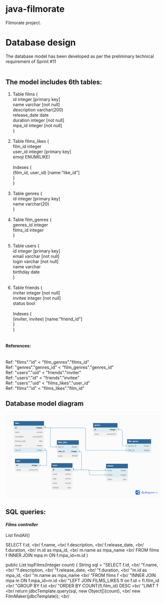 # java-filmorate
Filmorate project.
#  **Database design** #
The database model has been developed as per the preliminary technical requirement of Sprint #11 <br/>
<br/>
## The model includes 6th tables: ##
1. Table films { <br/>
   id integer [primary key] <br/>
   name varchar [not null] <br/>
   description varchar(200) <br/>
   release_date date <br/>
   duration integer [not null] <br/>
   mpa_id integer [not null] <br/>
   } <br/>
   <br/>
2. Table films_likes { <br/>
   film_id integer <br/>
   user_id integer [primary key] <br/>
   emoji ENUM(LIKE) <br/>
   <br/>
     Indexes { <br/>
      (film_id, user_id) [name:"like_id"] <br/>
     } <br/>
   } <br/>
   <br/>
3. Table genres { <br/>
   id integer [primary key] <br/>
   name varchar(20) <br/>
   } <br/>
   <br/>
4. Table film_genres { <br/>
   genres_id integer <br/>
   films_id integer <br/>
   } <br/>
   <br/>
5. Table users { <br/>
   id integer [primary key] <br/>
   email varchar [not null] <br/>
   login varchar [not null] <br/>
   name varchar <br/>
   birthday date <br/>
   } <br/>
   <br/>
6. Table friends  { <br/>
   inviter integer [not null] <br/>
   invitee integer [not null] <br/>
   status bool <br/>
   <br/>
     Indexes { <br/>
      (inviter, invitee) [name:"friend_id"] <br/>
     } <br/>
   } <br/>
   <br/>
#### References: ####
 <br/>
Ref: "films"."id" < "film_genres"."films_id" <br/>
Ref: "genres"."genres_id" < "film_genres"."genres_id" <br/>
Ref: "users"."uid" < "friends"."inviter" <br/>
Ref: "users"."id" < "friends"."invitee" <br/>
Ref: "users"."uid" < "films_likes"."user_id" <br/>
Ref: "films"."id" < "films_likes"."film_id" <br/>


## **Database model diagram** ##
 
![Filmorate database diagram](https://github.com/LeonidBS/java-filmorate/blob/add-database/resources/filmorate_db_diagram1.png)
 

## **SQL queries:** ##

#### _Films controller_ ####

List<Film> findAll()  <br/>

SELECT f.id, <br/
f.name,  <br/
f.description,  <br/
f.release_date,  <br/
f.duration, <br/
m.id as mpa_id, <br/
m.name as mpa_name  <br/
FROM films f 
INNER JOIN mpa m ON f.mpa_id=m.id )  <br/>

public List<Film> topFilms(Integer count) {
String sql = "SELECT f.id,   <br/
"f.name,   <br/
"f.description,   <br/
"f.release_date,   <br/
"f.duration,  <br/
"m.id as mpa_id,   <br/
"m.name as mpa_name   <br/
"FROM films f   <br/
"INNER JOIN mpa m ON f.mpa_id=m.id   <br/
"LEFT JOIN FILMS_LIKES fl on f.id = fl.film_id   <br/
"GROUP BY f.id   <br/
"ORDER BY COUNT(fl.film_id) DESC   <br/
"LIMIT ?   <br/
return jdbcTemplate.query(sql, new Object[]{count},   <br/
new FilmMaker(jdbcTemplate));   <br/




